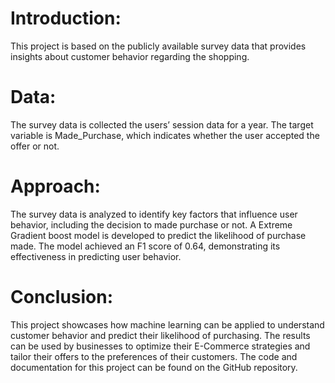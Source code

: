 # Introduction:
This project is based on the publicly available survey data that provides insights about customer behavior regarding the shopping. 

# Data:
The survey data is collected the users’ session data for a year. The target variable is Made_Purchase, which indicates whether the user accepted the offer or not.

# Approach:
The survey data is analyzed to identify key factors that influence user behavior, including the decision to made purchase or not. A Extreme Gradient boost model is developed to predict the likelihood of purchase made. The model achieved an F1 score of 0.64, demonstrating its effectiveness in predicting user behavior.

# Conclusion:
This project showcases how machine learning can be applied to understand customer behavior and predict their likelihood of purchasing. The results can be used by businesses to optimize their E-Commerce strategies and tailor their offers to the preferences of their customers. The code and documentation for this project can be found on the GitHub repository.

